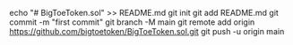 echo "# BigToeToken.sol" >> README.md
git init
git add README.md
git commit -m "first commit"
git branch -M main
git remote add origin https://github.com/bigtoetoken/BigToeToken.sol.git
git push -u origin main
